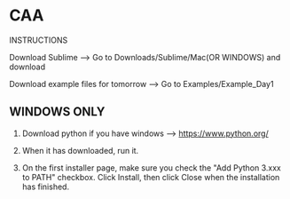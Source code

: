 # CAA
INSTRUCTIONS

Download Sublime --> Go to Downloads/Sublime/Mac(OR WINDOWS) and download

Download example files for tomorrow --> Go to Examples/Example_Day1


## WINDOWS ONLY 
1. Download python if you have windows --> https://www.python.org/

2. When it has downloaded, run it.
3. On the first installer page, make sure you check the "Add Python 3.xxx to PATH" checkbox.
Click Install, then click Close when the installation has finished.
